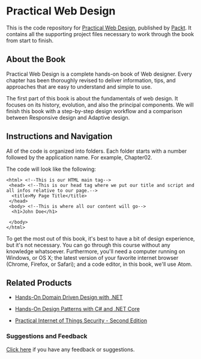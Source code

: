 # Practical Web Design
This is the code repository for [Practical Web Design](https://www.packtpub.com/web-development/practical-web-design?utm_source=github&utm_medium=repository&utm_campaign=9781788395038), published by [Packt](https://www.packtpub.com/?utm_source=github). It contains all the supporting project files necessary to work through the book from start to finish.
## About the Book
Practical Web Design is a complete hands-on book of Web designer. Every chapter has been thoroughly revised to deliver information, tips, and approaches that are easy to understand and simple to use. 

The first part of this book is about the fundamentals of web design. It focuses on its history, evolution, and also the principal components. We will finish this book with a step-by-step design workflow and a comparison between Responsive design and Adaptive design.
## Instructions and Navigation
All of the code is organized into folders. Each folder starts with a number followed by the application name. For example, Chapter02.



The code will look like the following:
```
<html> <!--This is our HTML main tag-->
 <head> <!--This is our head tag where we put our title and script and all infos relative to our page.-->
  <title>My Page Title</title>
 </head>
 <body> <!--This is where all our content will go-->
  <h1>John Doe</h1>

 </body>
</html>
```

To get the most out of this book, it's best to have a bit of design experience, but it's not necessary. You can go through this course without any knowledge whatsoever.
Furthermore, you'll need a computer running on Windows, or OS X; the latest version of your favorite internet browser (Chrome, Firefox, or Safari); and a code editor, in this book, we'll use Atom.

## Related Products
* [Hands-On Domain Driven Design with .NET](https://www.packtpub.com/application-development/hands-domain-driven-design-net?utm_source=github&utm_medium=repository&utm_campaign=9781788834094)

* [Hands-On Design Patterns with C# and .NET Core](https://www.packtpub.com/application-development/hands-design-patterns-c-and-net-core?utm_source=github&utm_medium=repository&utm_campaign=9781789133646)

* [Practical Internet of Things Security - Second Edition](https://www.packtpub.com/hardware-and-creative/practical-internet-things-security-second-edition?utm_source=github&utm_medium=repository&utm_campaign=9781788625821)

### Suggestions and Feedback
[Click here](https://docs.google.com/forms/d/e/1FAIpQLSe5qwunkGf6PUvzPirPDtuy1Du5Rlzew23UBp2S-P3wB-GcwQ/viewform) if you have any feedback or suggestions.
